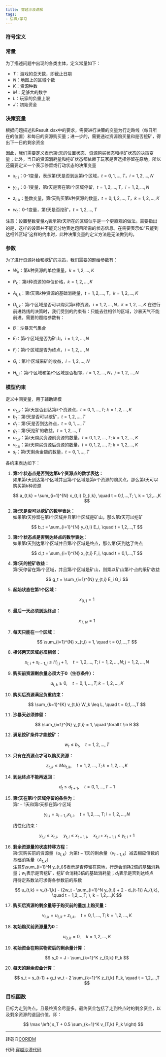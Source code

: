 ```yaml
---
title: 穿越沙漠讲解
tags:
- 讲课/学习
---
```


### 符号定义

### 常量

为了描述问题中出现的各类主体，定义常量如下：

- $T$：游戏的总天数，即截止日期
- $N$：地图上的区域个数
- $K$：资源种数
- $M$：足够大的数字
- $L$：玩家的负重上限
- $J$：初始资金

### 决策变量

根据问题描述和Result.xlsx中的要求，需要进行决策的变量为行走路线（每日所在的位置）和每日的资源购买量；进一步的，需要通过资源购买量和是否挖矿，得出下一日的剩余资金

因此，我们需要定义表示第t天的位置状态、资源购买状态和挖矿状态的决策变量；此外，当日的资源消耗量和挖矿状态都依赖于玩家是否选择停留在原地，所以还需要定义一个表示停留或行动状态的决策变量

- $x_{t,i}$：0-1变量，表示第$t$天是否到达第$i$个区域，$t = 0,1,...,T$，$i = 1,2,...,N$

- $y_{t,i}$：0-1变量，第$t$天是否在第$i$个区域停留，$t = 1,2,...,T$，$i = 1,2,...,N$

- $z_{t,k}$：整数变量，第$t$天购买第$k$种资源的数量，$t = 0,1,2,...,T$，$k = 1,2,...,K$

- $w_t$：0-1变量，第$t$天是否挖矿，$t = 1,2,...,T$

注意：设置整数变量$x_t$表示第$t$天所在的区域似乎是一个更直观的做法。需要指出的是，这样的设置并不能充分地表达题目所需的状态信息。在需要表示如“只能到达相邻区域”这样的约束时，此种决策变量的定义方法是无法做到的。

### 参数

为了进行资源补给和挖矿的决策，我们需要的题给参数有：

- $W_k$：第$k$种资源的单位重量，$k = 1,2,...,K$

- $P_k$：第$k$种资源的单位价格，$k = 1,2,...,K$

- $A_{t,k}$：第$t$天第$k$种资源的基础消耗量，$t = 1,2,...,T$，$k = 1,2,...,K$

- $D_{i,k}$：第$i$个区域是否可以购买第$k$种资源，$i = 1,2,...,N$，$k = 1,2,...,K$
  在进行前进路线的决策时，我们受到的约束有：只能去往相邻的区域，沙暴天气不能前进。需要的题给参数有：

- $B$：沙暴天气集合

- $E_i$：第$i$个区域是否为矿山，$i = 1,2,...,N$

- $F_i$：第$i$个区域是否为终点，$i = 1,2,...,N$

- $G_i$：第$i$个区域采矿的收益，$i = 1,2,...,N$

- $H_{i,j}$：第$i$个区域和第$j$个区域是否相邻，$i = 1,2,...,N$，$j = 1,2,...,N$

### 模型约束

定义中间变量，用于辅助建模

- $a_{t,k}$：第$t$天是否到达第$k$个资源点，$t=0,1,…,T$; $k=1,2,…,K$
- $b_t$：第$t$天是否可以挖矿，$t=1,2,…,T$
- $d_t$：第$t$天是否到达终点，$t=0,1,…,T$
- $g_t$：第$t$天挖矿的收益，$t=1,2,…,T$
- $u_{t,k}$：第$t$天购买资源前资源的数量，$t=0,1,2,…,T$; $k=1,2,…,K$
- $v_{t,k}$：第$t$天购买资源后资源的数量，$t=0,1,2,…,T$; $k=1,2,…,K$
- $s_t$：第$t$天剩余金额的数量，$t=0,1,…,T$

各约束表达如下：

1. **第$t$个状态点是否到达第$k$个资源点的数学表达：**  
   如果第$t$天到达第$i$个区域并且第$i$个区域是第$k$个资源的购买点，那么第$t$天可以购买第$k$种资源  
   
   $$
   a_{t,k} = \sum_{i=1}^{N} x_{t,i} D_{i,k}, \quad t = 0,1,…,T; \, k = 1,2,…,K
   $$

2. **第$t$天是否可以挖矿的数学表达：**  
   如果第$t$天停留在第$i$个区域并且第$i$个区域是矿山，那么第$t$天可以挖矿  
   
   $$
   b_t = \sum_{i=1}^{N} y_{t,i} E_i, \quad t = 1,2,…,T
   $$

3. **第$t$个状态点是否到达终点的数学表达：**  
   如果第$t$天到达第$i$个区域并且第$i$个区域是终点，那么第$t$天到达了终点  
   
   $$
   d_t = \sum_{i=1}^{N} x_{t,i} F_i, \quad t = 0,1,…,T
   $$

4. **第$t$天的挖矿收益：**  
   第$t$天停留在第$i$个区域，并且第$i$个区域是矿山，则乘以矿山第$i$个点的采矿收益  
   
   $$
   g_t = \sum_{i=1}^{N} y_{t,i} E_i G_i
   $$

5. **起始状态在第1个区域：**  
   
   $$
   x_{0,1} = 1
   $$

6. **最后一天必须到达终点：**  
   
   $$
   x_{T,N} = 1
   $$

7. **每天只能在一个区域：**  
   
   $$
   \sum_{i=1}^{N} x_{t,i} = 1, \quad t = 0,1,…,T
   $$

8. **相邻两天区域必须相邻：**  
   
   $$
   x_{t,i} + x_{t-1,j} \leq H_{i,j} + 1, \quad t = 1,2,…,T; \, i = 1,2,…,N; \, j = 1,2,…,N
   $$

9. **购买前资源剩余量必须大于0（生存条件）：**  
   
   $$
   u_{t,k} \geq 0, \quad t = 0,1,…,T; \, k = 1,2,…,K
   $$

10. **购买后资源满足负重约束：**  
    
    $$
    \sum_{k=1}^{K} v_{t,k} W_k \leq L, \quad t = 0,1,…,T
    $$

11. **沙暴天必须停留：**  
    
    $$
    \sum_{i=1}^{N} y_{t,i} = 1, \quad \forall t \in B
    $$

12. **满足挖矿条件才能挖矿：**  
    
    $$
    w_t \leq b_t, \quad t = 1,2,…,T
    $$

13. **只有在资源点才可以购买资源：**  
    
    $$
    z_{t,k} \leq M a_{t,k}, \quad t = 1,2,…,T; \, k = 1,2,…,K
    $$

14. **到达终点不能再返回：**  
    
    $$
    d_t \leq d_{t+1}, \quad t = 0,1,…,T-1
    $$

15. **第$t$天在第$i$个区域停留的条件为：**  
    第$t-1$天和第$t$天都在第$i$个区域  
    
    $$
    y_{t,i} = x_{t-1,i} x_{t,i}, \quad t = 1,2,…,T; \, i = 1,2,…,N
    $$
    
    线性化约束：  
    
    $$
    y_{t,i} \leq x_{t,i}, \quad y_{t,i} \leq x_{t-1,i}, \quad x_{t,i} + x_{t-1,i} \leq y_{t,i} + 1
    $$

16. **剩余资源量的状态转移方程：**  
    第$t$天购买前的资源量（$u_{t,k}$）为第$t-1$天的剩余量（$v_{t-1,k}$）减去相应倍数的基础消耗量（$A_{t,k}$）  
    注意$\sum_{i=1}^N y_{t,i}$表示是否停留在原地，行走会消耗2倍的基础消耗量；$w_t$表示是否挖矿，挖矿会消耗3倍的基础消耗量；$d_t$表示是否到达终点  
    用待定系数法可求得各参数前的系数  
    
    $$
    u_{t,k} = v_{t-1,k} - (2w_t - \sum_{i=1}^N y_{t,i} + 2 - d_{t-1}) A_{t,k}, \quad t = 1,2,…,T; \, k = 1,2,…,K
    $$

17. **购买后资源的剩余量等于购买前的量加上购买量：**  
    
    $$
    v_{t,k} = u_{t,k} + z_{t,k}, \quad t = 0,1,…,T; \, k = 1,2,…,K
    $$

18. **初始购买前资源量为0：**  
    
    $$
    u_{0,k} = 0, \quad k = 1,2,…,K
    $$

19. **初始资金在购买物资后的剩余量计算：**  
    
    $$
    s_0 = J - \sum_{k=1}^K z_{0,k} P_k
    $$

20. **每天的剩余资金计算：**  
    
    $$
    s_t = s_{t-1} + g_t w_t - 2 \sum_{k=1}^K z_{t,k} P_k, \quad t = 1,2,…,T
    $$

### 目标函数

目标为走到终点，且最终资金尽量多。最终资金包括了走到终点时的剩余资金，以及剩余资源的退回价值，即：

$$
\max \left( s_T + 0.5 \sum_{k=1}^K v_{T,k} P_k \right)
$$

---

转载自[CORIDM](https://coridm.d2d.ai/cases/30)

代码:[穿越沙漠代码](https://github.com/DuneArrakis/DuneArrakis.github.io/tree/main/file/2025-02-24-%E7%A9%BF%E8%B6%8A%E6%B2%99%E6%BC%A0)
